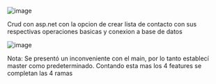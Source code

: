 ![image](https://github.com/user-attachments/assets/22cb85a5-cbf1-44e1-8a5f-a174c8a7a103)

Crud con asp.net con la opcion de crear lista de contacto
con sus respectivas operaciones basicas y conexion a base de datos

![image](https://github.com/user-attachments/assets/227a55e3-0019-4a5d-a65a-ddda53140baf)

Nota: Se presentó un inconveniente con el main, por lo tanto establecí master como predeterminado. Contando esta mas los 4 features se completan las 4 ramas

